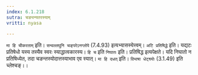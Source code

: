 ```yaml
---
index: 6.1.218
sutra: चङ्यन्यतरस्याम्
vritti: nyasa

---
```

`मा हि चीकरताम्` इति। `सन्वल्लघुनि चङ्परेऽनग्लोपे` (7.4.93) इत्यभ्यासस्येत्त्वम्। `अटि प्रतिषिद्धे` इति। यद्यटः प्रतिषेधो यस्य तस्यैव स्वरः स्याद्धात्वकारस्य। `हि च` इति `निघातः` इति। प्रतिषिद्ध इत्यपेक्षते। यदि निघातो न प्रतिषिध्येत, तदा चङन्तस्योदात्तस्याभाव एव स्यात्।
`मा हि दधत्` इति। `विभाषा धेट्श्व्योः` (3.1.49) इति च्लेश्चङ्।।